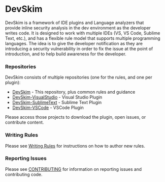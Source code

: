 # DevSkim

DevSkim is a framework of IDE plugins and Language analyzers that provide inline security analysis 
in the dev environment as the developer writes code. It is designed to work with multiple IDEs
(VS, VS Code, Sublime Text, etc.), and has a flexible rule model that supports multiple programming
languages. The idea is to give the developer notification as they are introducing a security
vulnerability in order to fix the issue at the point of introduction, and to help build awareness
for the developer.

### Repositories

DevSkim consists of multiple repositories (one for the rules, and one per plugin):

* [DevSkim](https://github.com/Microsoft/DevSkim/) - This repository, plus common rules and guidance
* [DevSkim-VisualStudio](https://github.com/Microsoft/DevSkim-VisualStudio-Plugin/) - Visual Studio Plugin
* [DevSkim-SublimeText](https://github.com/Microsoft/DevSkim-Sublime-Plugin/) - Sublime Text Plugin
* [DevSkim-VSCode](https://github.com/Microsoft/DevSkim-VSCode-Plugin/) - VSCode Plugin

Please access those projects to download the plugin, open issues, or contribute content.

### Writing Rules

Please see [Writing Rules](https://github.com/Microsoft/DevSkim/wiki/Writing-Rules) for
instructions on how to author new rules.

### Reporting Issues

Please see [CONTRIBUTING](https://github.com/Microsoft/DevSkim/CONTRIBUTING.md) for
information on reporting issues and contributing code.

